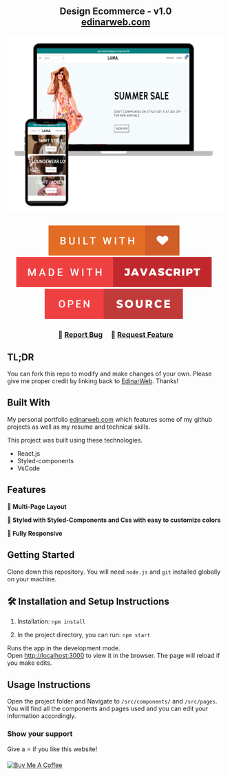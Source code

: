 <h2 align="center">
  Design Ecommerce - v1.0<br/>
  <a href="http://edinarweb.com/" target="_blank">edinarweb.com</a>
</h2>
<div align="center">
  <img alt="Demo" src="https://github.com/EdinarWeb/Ecommerce/blob/main/public/images/readme-img2.png" />
</div>

<br/>

<div align="center">

[![edinarweb](https://github.com/EdinarWeb/Ecommerce/blob/main/public/images/badges/built-with-love.svg)](https://edinarweb.com) &nbsp;
[![edinarweb](https://github.com/EdinarWeb/Ecommerce/blob/main/public/images/badges/made-with-javascript.svg)](https://edinarweb.com) &nbsp;
[![edinarweb](https://github.com/EdinarWeb/Ecommerce/blob/main/public/images/badges/open-source.svg)](https://edinarweb.com) &nbsp;

</div>

<h3 align="center">
    🔹
    <a href="https://github.com/EdinarWeb/Ecommerce/issues">Report Bug</a> &nbsp; &nbsp;
    🔹
    <a href="https://github.com/EdinarWeb/Ecommerce/issues">Request Feature</a>
</h3>

## TL;DR

You can fork this repo to modify and make changes of your own. Please give me proper credit by linking back to [EdinarWeb](https://github.com/EdinarWeb/Ecommerce). Thanks!

## Built With

My personal portfolio <a href="http://edinarweb.com/" target="_blank">edinarweb.com</a> which features some of my github projects as well as my resume and technical skills.<br/>

This project was built using these technologies.

- React.js
- Styled-components
- VsCode

## Features

**📖 Multi-Page Layout**

**🎨 Styled with Styled-Components and Css with easy to customize colors**

**📱 Fully Responsive**

## Getting Started

Clone down this repository. You will need `node.js` and `git` installed globally on your machine.

## 🛠 Installation and Setup Instructions

1. Installation: `npm install`

2. In the project directory, you can run: `npm start`

Runs the app in the development mode.\
Open [http://localhost:3000](http://localhost:3000) to view it in the browser.
The page will reload if you make edits.

## Usage Instructions

Open the project folder and Navigate to `/src/components/` and `/src/pages`. <br/>
You will find all the components and pages used and you can edit your information accordingly.

### Show your support

Give a ⭐ if you like this website!

<a href="https://www.buymeacoffee.com/edinarweb" target="_blank"><img src="https://cdn.buymeacoffee.com/buttons/v2/default-violet.png" alt="Buy Me A Coffee" height= "60px" width= "217px" ></a>
